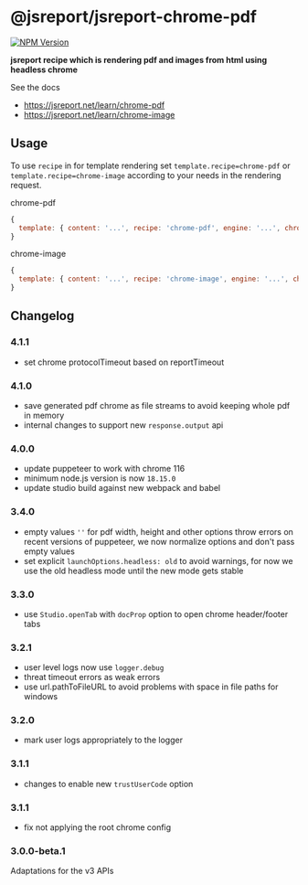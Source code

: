 # @jsreport/jsreport-chrome-pdf
[![NPM Version](http://img.shields.io/npm/v/@jsreport/jsreport-chrome-pdf.svg?style=flat-square)](https://npmjs.com/package/@jsreport/jsreport-chrome-pdf)

**jsreport recipe which is rendering pdf and images from html using headless chrome**

See the docs

- https://jsreport.net/learn/chrome-pdf
- https://jsreport.net/learn/chrome-image

## Usage
To use `recipe` in for template rendering set `template.recipe=chrome-pdf` or `template.recipe=chrome-image` according to your needs in the rendering request.

chrome-pdf

```js
{
  template: { content: '...', recipe: 'chrome-pdf', engine: '...', chrome: { ... } }
}
```

chrome-image

```js
{
  template: { content: '...', recipe: 'chrome-image', engine: '...', chromeImage: { ... } }
}
```

## Changelog

### 4.1.1

- set chrome protocolTimeout based on reportTimeout

### 4.1.0

- save generated pdf chrome as file streams to avoid keeping whole pdf in memory
- internal changes to support new `response.output` api

### 4.0.0

- update puppeteer to work with chrome 116
- minimum node.js version is now `18.15.0`
- update studio build against new webpack and babel

### 3.4.0

- empty values `''` for pdf width, height and other options throw errors on recent versions of puppeteer, we now normalize options and don't pass empty values
- set explicit `launchOptions.headless: old` to avoid warnings, for now we use the old headless mode until the new mode gets stable

### 3.3.0

- use `Studio.openTab` with `docProp` option to open chrome header/footer tabs

### 3.2.1

- user level logs now use `logger.debug`
- threat timeout errors as weak errors
- use url.pathToFileURL to avoid problems with space in file paths for windows

### 3.2.0

- mark user logs appropriately to the logger

### 3.1.1

- changes to enable new `trustUserCode` option

### 3.1.1

- fix not applying the root chrome config

### 3.0.0-beta.1

Adaptations for the v3 APIs
